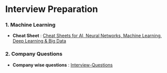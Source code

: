 # Interview Preparation

### 1. Machine Learning
- **Cheat Sheet** : [Cheat Sheets for AI, Neural Networks, Machine Learning, Deep Learning & Big Data](https://becominghuman.ai/cheat-sheets-for-ai-neural-networks-machine-learning-deep-learning-big-data-678c51b4b463) 
### 2. Company Questions
- **Company wise questions** : [Interview-Questions](https://github.com/rishabh115/Interview-Questions)
